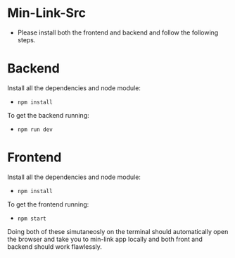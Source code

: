 # Min-Link-Src
- Please install both the frontend and backend and follow the following steps.

# Backend

Install all the dependencies and node module:
* `npm install`

To get the backend running:
* `npm run dev`

# Frontend

Install all the dependencies and node module:
* `npm install`

To get the frontend running:
* `npm start`

Doing both of these simutaneosly on the terminal should automatically open the browser and take you to min-link app locally and both front and backend should work flawlessly.
